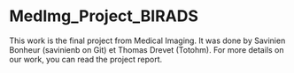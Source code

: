 # MedImg_Project_BIRADS

This work is the final project from Medical Imaging. It was done by Savinien Bonheur (savinienb on Git) et Thomas Drevet (Totohm).
For more details on our work, you can read the project report.
